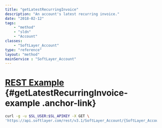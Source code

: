 ```yaml
---
title: "getLatestRecurringInvoice"
description: "An account's latest recurring invoice."
date: "2018-02-12"
tags:
    - "method"
    - "sldn"
    - "Account"
classes:
    - "SoftLayer_Account"
type: "reference"
layout: "method"
mainService : "SoftLayer_Account"
---
```


# [REST Example](#getLatestRecurringInvoice-example) <a href="/article/rest/"><i class="fas fa-question"></i></a> {#getLatestRecurringInvoice-example .anchor-link} 
```bash
curl -g -u $SL_USER:$SL_APIKEY -X GET \
'https://api.softlayer.com/rest/v3.1/SoftLayer_Account/{SoftLayer_AccountID}/getLatestRecurringInvoice'
```

